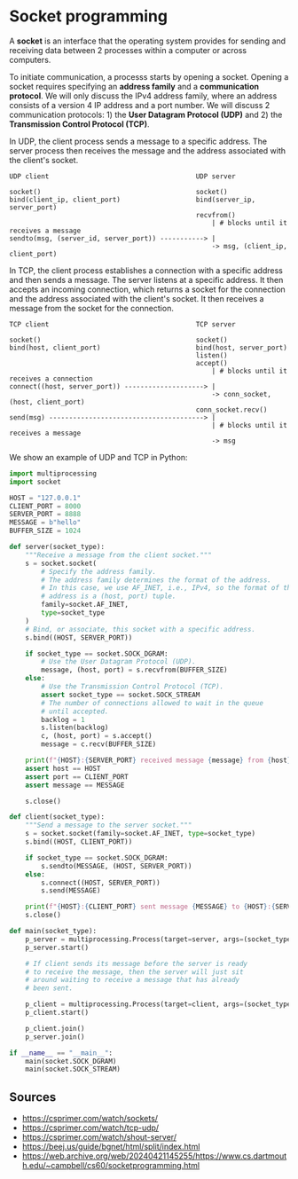 # Socket programming

A **socket** is an interface that the operating system provides for sending and receiving data between 2 processes within a computer or across computers.

To initiate communication, a processs starts by opening a socket. Opening a socket requires specifying an **address family** and a **communication protocol**. We will only discuss the IPv4 address family, where an address consists of a version 4 IP address and a port number. We will discuss 2 communication protocols: 1) the **User Datagram Protocol (UDP)** and 2) the **Transmission Control Protocol (TCP)**.

In UDP, the client process sends a message to a specific address. The server process then receives the message and the address associated with the client's socket.

```
UDP client                                     UDP server

socket()                                       socket()
bind(client_ip, client_port)                   bind(server_ip, server_port)
                                               recvfrom()   
                                                   | # blocks until it receives a message
sendto(msg, (server_id, server_port)) -----------> |
                                                   -> msg, (client_ip, client_port) 
```

In TCP, the client process establishes a connection with a specific address and then sends a message. The server listens at a specific address. It then accepts an incoming connection, which returns a socket for the connection and the address associated with the client's socket. It then receives a message from the socket for the connection.

```
TCP client                                     TCP server

socket()                                       socket()
bind(host, client_port)                        bind(host, server_port)
                                               listen()   
                                               accept()
                                                   | # blocks until it receives a connection
connect((host, server_port)) --------------------> |
                                                   -> conn_socket, (host, client_port)
                                               conn_socket.recv()
send(msg) ---------------------------------------> |
                                                   | # blocks until it receives a message
                                                   -> msg
```

We show an example of UDP and TCP in Python:

```python
import multiprocessing
import socket

HOST = "127.0.0.1"
CLIENT_PORT = 8000
SERVER_PORT = 8888
MESSAGE = b"hello"
BUFFER_SIZE = 1024

def server(socket_type):
	"""Receive a message from the client socket."""
	s = socket.socket(
		# Specify the address family.
		# The address family determines the format of the address.
		# In this case, we use AF_INET, i.e., IPv4, so the format of the
		# address is a (host, port) tuple.
		family=socket.AF_INET,
		type=socket_type
	)
	# Bind, or associate, this socket with a specific address.
	s.bind((HOST, SERVER_PORT))

	if socket_type == socket.SOCK_DGRAM: 
		# Use the User Datagram Protocol (UDP).
		message, (host, port) = s.recvfrom(BUFFER_SIZE)
	else:
		# Use the Transmission Control Protocol (TCP).
		assert socket_type == socket.SOCK_STREAM
		# The number of connections allowed to wait in the queue
		# until accepted.
		backlog = 1
		s.listen(backlog)
		c, (host, port) = s.accept()
		message = c.recv(BUFFER_SIZE)

	print(f"{HOST}:{SERVER_PORT} received message {message} from {host}:{port} using socket type {socket_type}")
	assert host == HOST
	assert port == CLIENT_PORT
	assert message == MESSAGE

	s.close()

def client(socket_type):
	"""Send a message to the server socket."""
	s = socket.socket(family=socket.AF_INET, type=socket_type)
	s.bind((HOST, CLIENT_PORT))

	if socket_type == socket.SOCK_DGRAM:
		s.sendto(MESSAGE, (HOST, SERVER_PORT))
	else:
		s.connect((HOST, SERVER_PORT))
		s.send(MESSAGE)

	print(f"{HOST}:{CLIENT_PORT} sent message {MESSAGE} to {HOST}:{SERVER_PORT} using socket type {socket_type}")
	s.close()

def main(socket_type):
	p_server = multiprocessing.Process(target=server, args=(socket_type,))
	p_server.start()

	# If client sends its message before the server is ready
	# to receive the message, then the server will just sit
	# around waiting to receive a message that has already
	# been sent.

	p_client = multiprocessing.Process(target=client, args=(socket_type,))
	p_client.start()

	p_client.join()
	p_server.join()

if __name__ == "__main__":
	main(socket.SOCK_DGRAM)
	main(socket.SOCK_STREAM)
```

## Sources

* https://csprimer.com/watch/sockets/
* https://csprimer.com/watch/tcp-udp/
* https://csprimer.com/watch/shout-server/
* https://beej.us/guide/bgnet/html/split/index.html
* https://web.archive.org/web/20240421145255/https://www.cs.dartmouth.edu/~campbell/cs60/socketprogramming.html